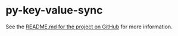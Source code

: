 # py-key-value-sync

See the [README.md for the project on GitHub](https://github.com/strawgate/py-key-value) for more information.
